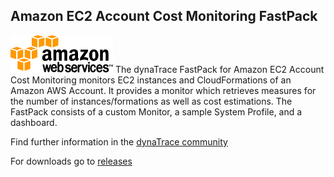 ## Amazon EC2 Account Cost Monitoring FastPack

![images_community/download/attachments/64192516/icon.png](images_community/download/attachments/64192516/icon.png) The dynaTrace FastPack for Amazon EC2
Account Cost Monitoring monitors EC2 instances and CloudFormations of an Amazon AWS Account. It provides a monitor which retrieves measures for the number of
instances/formations as well as cost estimations. The FastPack consists of a custom Monitor, a sample System Profile, and a dashboard.

Find further information in the [dynaTrace community](https://community.compuwareapm.com/community/display/DL/Amazon+EC2+Account+Cost+Monitoring+FastPack)     

For downloads go to [releases](https://github.com/dynaTrace/Dynatrace-AIX-Filesystem-Status-Plugin/releases)

